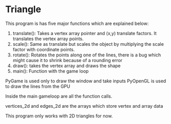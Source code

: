 # Triangle

This program is has five major functions which are explained below:
  1. translate(): Takes a vertex array pointer and (x,y) translate factors. It translates the vertex array points.
  2. scale(): Same as translate but scales the object by multiplying the scale factor with coordinate points.
  3. rotate(): Rotates the points along one of the lines, there is a bug which might cause it to shrink because of a rounding error
  4. draw(): takes the vertex array and draws the shape 
  5. main(): Function with the game loop
 
 PyGame is used only to draw the window and take inputs
 PyOpenGL is used to draw the lines from the GPU
 
Inside the main gameloop are all the function calls. 

vertices_2d and edges_2d are the arrays which store vertex and array data

This program only works with 2D triangles for now.
